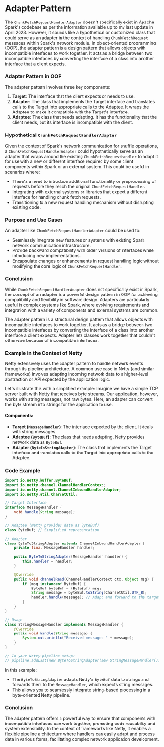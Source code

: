 # Adapter Pattern

The `ChunkFetchRequestHandlerAdapter` doesn't specifically exist in Apache Spark's codebase as per the information available up to my last update in April 2023. However, it sounds like a hypothetical or customized class that could serve as an adapter in the context of handling `ChunkFetchRequest` messages within Spark's network module. In object-oriented programming (OOP), the adapter pattern is a design pattern that allows objects with incompatible interfaces to work together. It acts as a bridge between two incompatible interfaces by converting the interface of a class into another interface that a client expects.

### Adapter Pattern in OOP

The adapter pattern involves three key components:

1. **Target**: The interface that the client expects or needs to use.
2. **Adapter**: The class that implements the Target interface and translates calls to the Target into appropriate calls to the Adaptee. It wraps the Adaptee to make it compatible with the Target's interface.
3. **Adaptee**: The class that needs adapting. It has the functionality that the client needs, but its interface is incompatible with the client.

### Hypothetical `ChunkFetchRequestHandlerAdapter`

Given the context of Spark's network communication for shuffle operations, a `ChunkFetchRequestHandlerAdapter` could hypothetically serve as an adapter that wraps around the existing `ChunkFetchRequestHandler` to adapt it for use with a new or different interface required by some client components within Spark or an external system. This could be useful in scenarios where:

- There's a need to introduce additional functionality or preprocessing of requests before they reach the original `ChunkFetchRequestHandler`.
- Integrating with external systems or libraries that expect a different interface for handling chunk fetch requests.
- Transitioning to a new request handling mechanism without disrupting existing code.

### Purpose and Use Cases

An adapter like `ChunkFetchRequestHandlerAdapter` could be used to:

- Seamlessly integrate new features or systems with existing Spark network communication infrastructure.
- Provide backward compatibility with older versions of interfaces while introducing new implementations.
- Encapsulate changes or enhancements in request handling logic without modifying the core logic of `ChunkFetchRequestHandler`.

### Conclusion

While `ChunkFetchRequestHandlerAdapter` does not specifically exist in Spark, the concept of an adapter is a powerful design pattern in OOP for achieving compatibility and flexibility in software design. Adapters are particularly useful in complex systems like Spark, where evolving requirements and integration with a variety of components and external systems are common.

The adapter pattern is a structural design pattern that allows objects with incompatible interfaces to work together. It acts as a bridge between two incompatible interfaces by converting the interface of a class into another interface a client expects. Adapter lets classes work together that couldn't otherwise because of incompatible interfaces.

### Example in the Context of Netty

Netty extensively uses the adapter pattern to handle network events through its pipeline architecture. A common use case in Netty (and similar frameworks) involves adapting incoming network data to a higher-level abstraction or API expected by the application logic.

Let's illustrate this with a simplified example: Imagine we have a simple TCP server built with Netty that receives byte streams. Our application, however, works with string messages, not raw bytes. Here, an adapter can convert the byte stream into strings for the application to use.

#### Components:

- **Target (`MessageHandler`)**: The interface expected by the client. It deals with string messages.
- **Adaptee (`ByteBuf`)**: The class that needs adapting. Netty provides network data as `ByteBuf`.
- **Adapter (`ByteToStringAdapter`)**: The class that implements the Target interface and translates calls to the Target into appropriate calls to the Adaptee.

### Code Example:

```java
import io.netty.buffer.ByteBuf;
import io.netty.channel.ChannelHandlerContext;
import io.netty.channel.ChannelInboundHandlerAdapter;
import io.netty.util.CharsetUtil;

// Target Interface
interface MessageHandler {
    void handle(String message);
}

// Adaptee (Netty provides data as ByteBuf)
class ByteBuf; // Simplified representation

// Adapter
class ByteToStringAdapter extends ChannelInboundHandlerAdapter {
    private final MessageHandler handler;

    public ByteToStringAdapter(MessageHandler handler) {
        this.handler = handler;
    }

    @Override
    public void channelRead(ChannelHandlerContext ctx, Object msg) {
        if (msg instanceof ByteBuf) {
            ByteBuf byteBuf = (ByteBuf) msg;
            String message = byteBuf.toString(CharsetUtil.UTF_8);
            handler.handle(message); // Adapt and forward to the target interface
        }
    }
}

// Usage
class StringMessageHandler implements MessageHandler {
    @Override
    public void handle(String message) {
        System.out.println("Received message: " + message);
    }
}

// In your Netty pipeline setup:
// pipeline.addLast(new ByteToStringAdapter(new StringMessageHandler()));
```

In this example:

- The `ByteToStringAdapter` adapts Netty's `ByteBuf` data to strings and forwards them to the `MessageHandler`, which expects string messages.
- This allows you to seamlessly integrate string-based processing in a byte-oriented Netty pipeline.

### Conclusion

The adapter pattern offers a powerful way to ensure that components with incompatible interfaces can work together, promoting code reusability and system extensibility. In the context of frameworks like Netty, it enables a flexible pipeline architecture where handlers can easily adapt and process data in various forms, facilitating complex network application development.
